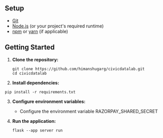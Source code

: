 ## Setup

- [Git](https://git-scm.com/)
- [Node.js](https://nodejs.org/) (or your project's required runtime)
- [npm](https://www.npmjs.com/) or [yarn](https://yarnpkg.com/) (if applicable)

## Getting Started

1. **Clone the repository:**
    ```
    git clone https://github.com/himanshugarg/civicdatalab.git
    cd civicdatalab
    ```

2. **Install dependencies:**
```
pip install -r requirements.txt
```

3. **Configure environment variables:**
    - Configure the environment variable RAZORPAY_SHARED_SECRET

4. **Run the application:**
    ```
    flask --app server run
    ```